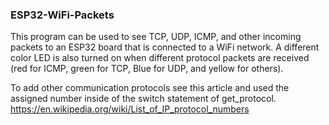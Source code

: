 ### ESP32-WiFi-Packets
This program can be used to see TCP, UDP, ICMP, and other incoming packets to an ESP32 board that is connected to a WiFi network. A different color LED is also turned on when different protocol packets are received (red for ICMP, green for TCP, Blue for UDP, and yellow for others).

To add other communication protocols see this article and used the assigned number inside of the switch statement of get_protocol.
https://en.wikipedia.org/wiki/List_of_IP_protocol_numbers
